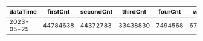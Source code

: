 |dataTime|firstCnt|secondCnt|thirdCnt|fourCnt|winCnt|vrate|wrate|
|-|-|-|-|-|-|-|-|
|2023-05-25|44784638|44372783|33438830|7494568|6712620|86.7%|14.3%|